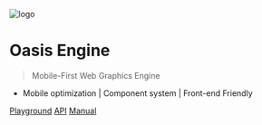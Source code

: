 ![logo](https://gw.alipayobjects.com/zos/bmw-prod/a3bd25c4-dc50-40f7-88ea-6004566481b0.svg)

# Oasis Engine

> Mobile-First Web Graphics Engine

- Mobile optimization | Component system | Front-end Friendly

[Playground](https://oasis-engine.github.io/0.1/playground/)
[API](https://oasis-engine.github.io/0.1/api/globals.html)
[Manual](${book.manual}README.md)